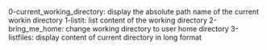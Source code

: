 0-current_working_directory: display the absolute path name of the current workin directory
1-listit: list content of the working directory
2-bring_me_home: change working directory to user home directory
3-listfiles: display content of current directory in long format  
